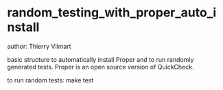 random_testing_with_proper_auto_install
=======================================
author: Thierry Vilmart

basic structure to automatically install Proper and to run randomly generated tests. Proper is an open source version of QuickCheck.

to run random tests:
make test

